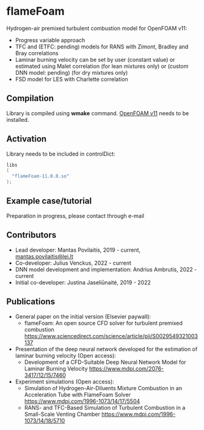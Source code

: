 # flameFoam

Hydrogen-air premixed turbulent combustion model for OpenFOAM v11:
- Progress variable approach
- TFC and (ETFC: pending) models for RANS with Zimont, Bradley and Bray correlations
- Laminar burning velocity can be set by user (constant value) or estimated using Malet correlation (for lean mixtures only) or (custom DNN model: pending) (for dry mixtures only)
- FSD model for LES with Charlette correlation

## Compilation
Library is compiled using **wmake** command. [OpenFOAM v11](https://openfoam.org/release/11/) needs to be installed.

## Activation
Library needs to be included in controlDict:
```C
libs
(
  "flameFoam-11.0.0.so"
);
```

## Example case/tutorial
Preparation in progress, please contact through e-mail

## Contributors
- Lead developer: Mantas Povilaitis, 2019 - current, mantas.povilaitis@lei.lt
- Co-developer: Julius Venckus, 2022 - current
- DNN model development and implementation: Andrius Ambrutis, 2022 - current
- Initial co-developer: Justina Jaseliūnaitė, 2019 - 2022

## Publications
- General paper on the initial version (Elsevier paywall):
  - flameFoam: An open source CFD solver for turbulent premixed combustion https://www.sciencedirect.com/science/article/pii/S0029549321003137
- Presentation of the deep neural network developed for the estimation of laminar burning velocity (Open access):
  - Development of a CFD-Suitable Deep Neural Network Model for Laminar Burning Velocity https://www.mdpi.com/2076-3417/12/15/7460
- Experiment simulations (Open access):
  - Simulation of Hydrogen-Air-Diluents Mixture Combustion in an Acceleration Tube with FlameFoam Solver https://www.mdpi.com/1996-1073/14/17/5504
  - RANS- and TFC-Based Simulation of Turbulent Combustion in a Small-Scale Venting Chamber https://www.mdpi.com/1996-1073/14/18/5710
